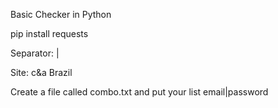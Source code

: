 Basic Checker in Python

pip install requests

Separator: |

Site: c&a Brazil

Create a file called combo.txt and put your list email|password
